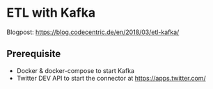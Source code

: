 
ETL with Kafka
=====================

Blogpost: https://blog.codecentric.de/en/2018/03/etl-kafka/

## Prerequisite

* Docker & docker-compose to start Kafka
* Twitter DEV API to start the connector at https://apps.twitter.com/
